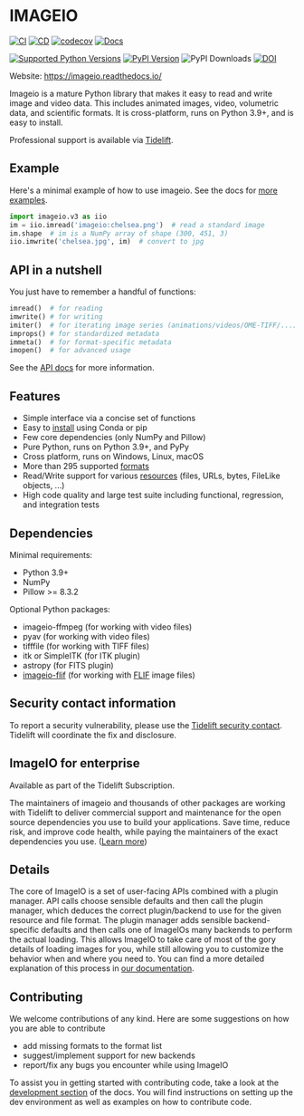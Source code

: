 # IMAGEIO

[![CI](https://github.com/imageio/imageio/workflows/CI/badge.svg)](https://github.com/imageio/imageio/actions/workflows/ci.yml)
[![CD](https://github.com/imageio/imageio/workflows/CD/badge.svg)](https://github.com/imageio/imageio/actions/workflows/cd.yml)
[![codecov](https://codecov.io/gh/imageio/imageio/branch/master/graph/badge.svg?token=81Zhu9MDec)](https://codecov.io/gh/imageio/imageio)
[![Docs](https://readthedocs.org/projects/imageio/badge/?version=latest)](https://imageio.readthedocs.io)

[![Supported Python Versions](https://img.shields.io/pypi/pyversions/imageio.svg)](https://pypi.python.org/pypi/imageio/)
[![PyPI Version](https://img.shields.io/pypi/v/imageio.svg)](https://pypi.python.org/pypi/imageio/)
![PyPI Downloads](https://img.shields.io/pypi/dm/imageio?color=blue)
[![DOI](https://zenodo.org/badge/DOI/10.5281/zenodo.1488561.svg)](https://doi.org/10.5281/zenodo.1488561)

Website: <https://imageio.readthedocs.io/>

Imageio is a mature Python library that makes it easy to read and write image
and video data. This includes animated images, video, volumetric data, and
scientific formats. It is cross-platform, runs on Python 3.9+, and is easy to
install.

Professional support is available via
[Tidelift](https://tidelift.com/funding/github/pypi/imageio).

## Example

Here's a minimal example of how to use imageio. See the docs for [more
examples](https://imageio.readthedocs.io/en/stable/examples.html).

```python
import imageio.v3 as iio
im = iio.imread('imageio:chelsea.png')  # read a standard image
im.shape  # im is a NumPy array of shape (300, 451, 3)
iio.imwrite('chelsea.jpg', im)  # convert to jpg
```

## API in a nutshell

You just have to remember a handful of functions:

```python
imread()  # for reading
imwrite() # for writing
imiter()  # for iterating image series (animations/videos/OME-TIFF/...)
improps() # for standardized metadata
immeta()  # for format-specific metadata
imopen()  # for advanced usage
```

See the [API docs](https://imageio.readthedocs.io/en/stable/reference/index.html) for more information.

## Features

- Simple interface via a concise set of functions
- Easy to
  [install](https://imageio.readthedocs.io/en/stable/getting_started/installation.html)
  using Conda or pip
- Few core dependencies (only NumPy and Pillow)
- Pure Python, runs on Python 3.9+, and PyPy
- Cross platform, runs on Windows, Linux, macOS
- More than 295 supported
  [formats](https://imageio.readthedocs.io/en/stable/formats/index.html)
- Read/Write support for various
  [resources](https://imageio.readthedocs.io/en/stable/getting_started/requests.html)
  (files, URLs, bytes, FileLike objects, ...)
- High code quality and large test suite including functional, regression, and
  integration tests

## Dependencies

Minimal requirements:

- Python 3.9+
- NumPy
- Pillow >= 8.3.2

Optional Python packages:

- imageio-ffmpeg (for working with video files)
- pyav (for working with video files)
- tifffile (for working with TIFF files)
- itk or SimpleITK (for ITK plugin)
- astropy (for FITS plugin)
- [imageio-flif](https://codeberg.org/monilophyta/imageio-flif) (for working
  with [FLIF](https://github.com/FLIF-hub/FLIF) image files)

## Security contact information

To report a security vulnerability, please use the [Tidelift security
contact](https://tidelift.com/security). Tidelift will coordinate the fix and
disclosure.

## ImageIO for enterprise

Available as part of the Tidelift Subscription.

The maintainers of imageio and thousands of other packages are working with
Tidelift to deliver commercial support and maintenance for the open source
dependencies you use to build your applications. Save time, reduce risk, and
improve code health, while paying the maintainers of the exact dependencies you
use. ([Learn
more](https://tidelift.com/subscription/pkg/pypi-imageio?utm_source=pypi-imageio&utm_medium=referral&utm_campaign=readme))

## Details

The core of ImageIO is a set of user-facing APIs combined with a plugin manager.
API calls choose sensible defaults and then call the plugin manager, which
deduces the correct plugin/backend to use for the given resource and file
format. The plugin manager adds sensible backend-specific defaults and then
calls one of ImageIOs many backends to perform the actual loading. This allows
ImageIO to take care of most of the gory details of loading images for you,
while still allowing you to customize the behavior when and where you need to.
You can find a more detailed explanation of this process in [our
documentation](https://imageio.readthedocs.io/en/stable/user_guide/overview.html).

## Contributing

We welcome contributions of any kind. Here are some suggestions on how you are
able to contribute

- add missing formats to the format list
- suggest/implement support for new backends
- report/fix any bugs you encounter while using ImageIO

To assist you in getting started with contributing code, take a look at the
[development
section](https://imageio.readthedocs.io/en/stable/development/index.html) of the
docs. You will find instructions on setting up the dev environment as well as
examples on how to contribute code.
